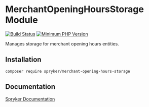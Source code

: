 # MerchantOpeningHoursStorage Module
[![Build Status](https://travis-ci.org/spryker/merchant-opening-hours-storage.svg)](https://travis-ci.org/spryker/merchant-opening-hours-storage)
[![Minimum PHP Version](https://img.shields.io/badge/php-%3E%3D%207.2-8892BF.svg)](https://php.net/)

Manages storage for merchant opening hours entities.

## Installation

```
composer require spryker/merchant-opening-hours-storage
```

## Documentation

[Spryker Documentation](https://academy.spryker.com/developing_with_spryker/module_guide/modules.html)
